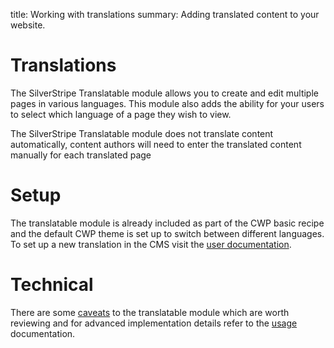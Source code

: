 title: Working with translations
summary: Adding translated content to your website.

# Translations

The SilverStripe Translatable module allows you to create and edit multiple pages in various languages. This module also adds the ability for your users to select which language of a page they wish to view.

<div class="notice" markdown='1'>The SilverStripe Translatable module does not translate content automatically, content authors will need to enter the translated content manually for each translated page</div>

# Setup

The translatable module is already included as part of the CWP basic recipe and the default CWP theme is set up to switch between different languages. To set up a new translation in the CMS visit the [user documentation](https://userhelp.silverstripe.org/en/3.2/optional_features/working_with_translations/about-translatable/).

# Technical

There are some [caveats](https://github.com/silverstripe/silverstripe-translatable/blob/master/docs/en/index.md#caveats) to the translatable module which are worth reviewing and for advanced implementation details refer to the [usage](https://github.com/silverstripe/silverstripe-translatable/blob/master/docs/en/index.md#usage-1) documentation.
